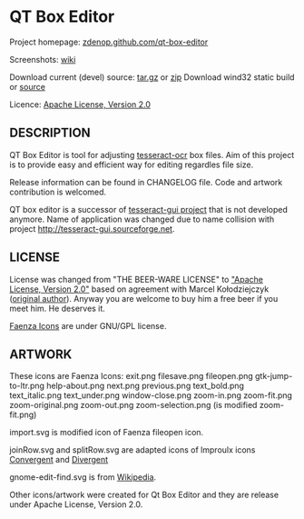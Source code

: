 QT Box Editor
=============

Project homepage: [zdenop.github.com/qt-box-editor](http://zdenop.github.com/qt-box-editor/)

Screenshots: [wiki](https://github.com/zdenop/qt-box-editor/wiki)

Download current (devel) source: [tar.gz](https://github.com/zdenop/qt-box-editor/tarball/master) or [zip](https://github.com/zdenop/qt-box-editor/zipball/master)
Download wind32 static build or [source](https://github.com/zdenop/qt-box-editor/downloads)

Licence: [Apache License, Version 2.0](http://www.apache.org/licenses/LICENSE-2.0)


DESCRIPTION
-----------

QT Box Editor is tool for adjusting [tesseract-ocr](http://code.google.com/p/tesseract-ocr/) box files. Aim of this project is to provide easy and efficient way for editing regardles file size.

Release information can be found in CHANGELOG file. Code and artwork contribution is welcomed.

QT box editor is a successor of [tesseract-gui project](https://github.com/mk219533/tesseract-gui) that is not developed anymore. Name of application was changed due to name collision with project http://tesseract-gui.sourceforge.net.


LICENSE
-------

License was changed from "THE BEER-WARE LICENSE" to ["Apache License, Version 2.0"](http://www.apache.org/licenses/LICENSE-2.0) based on agreement with Marcel Kołodziejczyk ([original author](https://github.com/mk219533/tesseract-gui)). Anyway you are welcome to buy him a free beer if you meet him. He deserves it.

[Faenza Icons](http://tiheum.deviantart.com/art/Faenza-Icons-173323228) are under GNU/GPL license.


ARTWORK
-------

These icons are Faenza Icons:
    exit.png
    filesave.png
    fileopen.png
    gtk-jump-to-ltr.png
    help-about.png
    next.png
    previous.png
    text_bold.png
    text_italic.png
    text_under.png
    window-close.png
    zoom-in.png
    zoom-fit.png
    zoom-original.png
    zoom-out.png
    zoom-selection.png (is modified zoom-fit.png)

import.svg is modified icon of Faenza fileopen icon.

joinRow.svg and splitRow.svg are adapted icons of lmproulx icons [Convergent](http://www.openclipart.org/detail/convergent-by-lmproulx) and [Divergent](http://www.openclipart.org/detail/divergent-by-lmproulx)

gnome-edit-find.svg is from [Wikipedia](http://en.wikipedia.org/wiki/File:Gnome-edit-find.svg).

Other icons/artwork were created for Qt Box Editor and they are release under Apache License, Version 2.0.